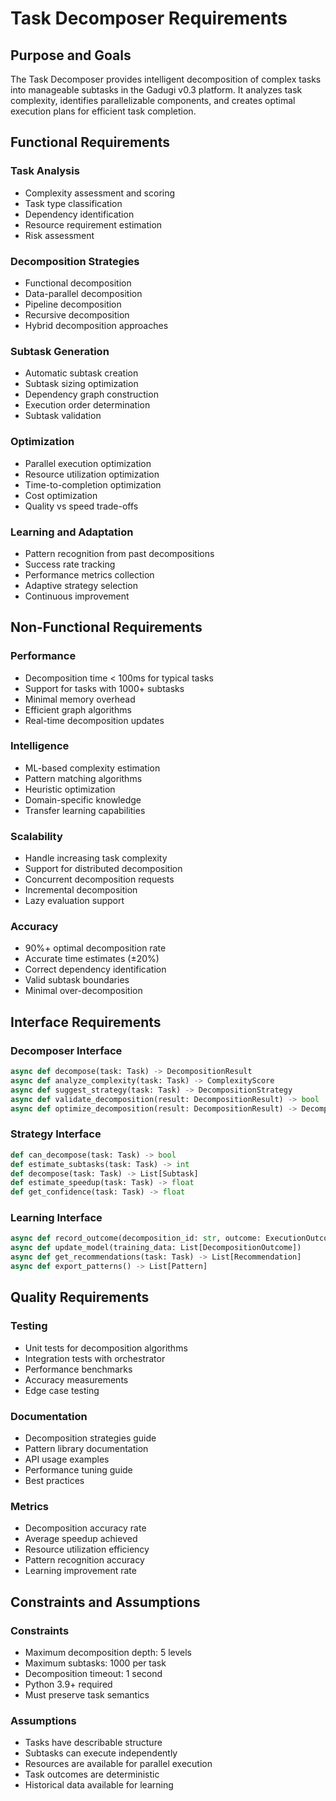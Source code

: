 # Task Decomposer Requirements

## Purpose and Goals

The Task Decomposer provides intelligent decomposition of complex tasks into manageable subtasks in the Gadugi v0.3 platform. It analyzes task complexity, identifies parallelizable components, and creates optimal execution plans for efficient task completion.

## Functional Requirements

### Task Analysis
- Complexity assessment and scoring
- Task type classification
- Dependency identification
- Resource requirement estimation
- Risk assessment

### Decomposition Strategies
- Functional decomposition
- Data-parallel decomposition
- Pipeline decomposition
- Recursive decomposition
- Hybrid decomposition approaches

### Subtask Generation
- Automatic subtask creation
- Subtask sizing optimization
- Dependency graph construction
- Execution order determination
- Subtask validation

### Optimization
- Parallel execution optimization
- Resource utilization optimization
- Time-to-completion optimization
- Cost optimization
- Quality vs speed trade-offs

### Learning and Adaptation
- Pattern recognition from past decompositions
- Success rate tracking
- Performance metrics collection
- Adaptive strategy selection
- Continuous improvement

## Non-Functional Requirements

### Performance
- Decomposition time < 100ms for typical tasks
- Support for tasks with 1000+ subtasks
- Minimal memory overhead
- Efficient graph algorithms
- Real-time decomposition updates

### Intelligence
- ML-based complexity estimation
- Pattern matching algorithms
- Heuristic optimization
- Domain-specific knowledge
- Transfer learning capabilities

### Scalability
- Handle increasing task complexity
- Support for distributed decomposition
- Concurrent decomposition requests
- Incremental decomposition
- Lazy evaluation support

### Accuracy
- 90%+ optimal decomposition rate
- Accurate time estimates (±20%)
- Correct dependency identification
- Valid subtask boundaries
- Minimal over-decomposition

## Interface Requirements

### Decomposer Interface
```python
async def decompose(task: Task) -> DecompositionResult
async def analyze_complexity(task: Task) -> ComplexityScore
async def suggest_strategy(task: Task) -> DecompositionStrategy
async def validate_decomposition(result: DecompositionResult) -> bool
async def optimize_decomposition(result: DecompositionResult) -> DecompositionResult
```

### Strategy Interface
```python
def can_decompose(task: Task) -> bool
def estimate_subtasks(task: Task) -> int
def decompose(task: Task) -> List[Subtask]
def estimate_speedup(task: Task) -> float
def get_confidence(task: Task) -> float
```

### Learning Interface
```python
async def record_outcome(decomposition_id: str, outcome: ExecutionOutcome)
async def update_model(training_data: List[DecompositionOutcome])
async def get_recommendations(task: Task) -> List[Recommendation]
async def export_patterns() -> List[Pattern]
```

## Quality Requirements

### Testing
- Unit tests for decomposition algorithms
- Integration tests with orchestrator
- Performance benchmarks
- Accuracy measurements
- Edge case testing

### Documentation
- Decomposition strategies guide
- Pattern library documentation
- API usage examples
- Performance tuning guide
- Best practices

### Metrics
- Decomposition accuracy rate
- Average speedup achieved
- Resource utilization efficiency
- Pattern recognition accuracy
- Learning improvement rate

## Constraints and Assumptions

### Constraints
- Maximum decomposition depth: 5 levels
- Maximum subtasks: 1000 per task
- Decomposition timeout: 1 second
- Python 3.9+ required
- Must preserve task semantics

### Assumptions
- Tasks have describable structure
- Subtasks can execute independently
- Resources are available for parallel execution
- Task outcomes are deterministic
- Historical data available for learning